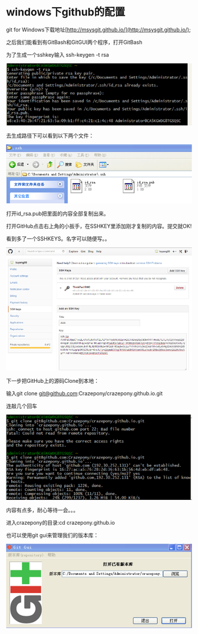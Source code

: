 
#  windows下github的配置

git for Windows下载地址[http://msysgit.github.io/](http://msysgit.github.io/);

之后我们能看到有GitBash和GitGUI两个程序，打开GitBash

为了生成一个sshkey输入 ssh-keygen -t rsa


![](/assets/img/ssh-keygen.jpg)

去生成路径下可以看到以下两个文件：

![](/assets/img/id-rsa.jpg)

打开id_rsa.pub把里面的内容全部复制出来。

打开GitHub点击右上角的小扳手，在SSHKEY里添加刚才复制的内容。提交就OK!

看到多了一个SSHKEYS。名字可以随便写。。

![](/assets/img/rsa-github.png)

下一步把GitHub上的源码Clone到本地：

输入git clone git@github.com:Crazepony/crazepony.github.io.git

连敲几个回车

![](/assets/img/git-clone.jpg)

内容有点多，耐心等待一会。。。

进入crazepony的目录:cd crazepony.github.io

也可以使用git gui来管理我们的版本库：

![](/assets/img/git-gui.jpg)
